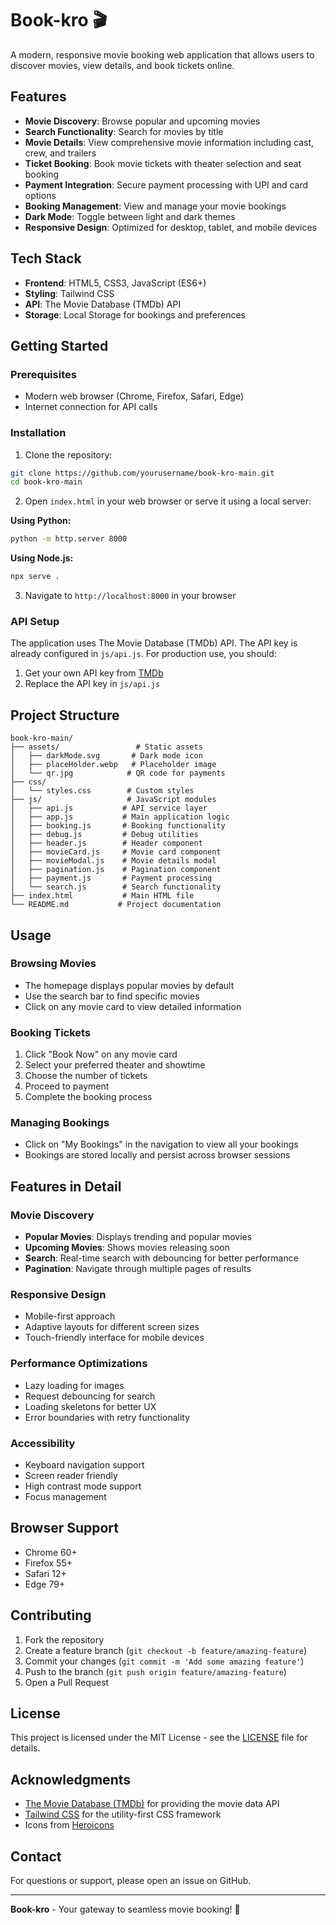 # Book-kro 🎬

A modern, responsive movie booking web application that allows users to discover movies, view details, and book tickets online.

## Features

- **Movie Discovery**: Browse popular and upcoming movies
- **Search Functionality**: Search for movies by title
- **Movie Details**: View comprehensive movie information including cast, crew, and trailers
- **Ticket Booking**: Book movie tickets with theater selection and seat booking
- **Payment Integration**: Secure payment processing with UPI and card options
- **Booking Management**: View and manage your movie bookings
- **Dark Mode**: Toggle between light and dark themes
- **Responsive Design**: Optimized for desktop, tablet, and mobile devices

## Tech Stack

- **Frontend**: HTML5, CSS3, JavaScript (ES6+)
- **Styling**: Tailwind CSS
- **API**: The Movie Database (TMDb) API
- **Storage**: Local Storage for bookings and preferences

## Getting Started

### Prerequisites

- Modern web browser (Chrome, Firefox, Safari, Edge)
- Internet connection for API calls

### Installation

1. Clone the repository:
```bash
git clone https://github.com/yourusername/book-kro-main.git
cd book-kro-main
```

2. Open `index.html` in your web browser or serve it using a local server:

**Using Python:**
```bash
python -m http.server 8000
```

**Using Node.js:**
```bash
npx serve .
```

3. Navigate to `http://localhost:8000` in your browser

### API Setup

The application uses The Movie Database (TMDb) API. The API key is already configured in `js/api.js`. For production use, you should:

1. Get your own API key from [TMDb](https://www.themoviedb.org/settings/api)
2. Replace the API key in `js/api.js`

## Project Structure

```
book-kro-main/
├── assets/                 # Static assets
│   ├── darkMode.svg       # Dark mode icon
│   ├── placeHolder.webp   # Placeholder image
│   └── qr.jpg            # QR code for payments
├── css/
│   └── styles.css        # Custom styles
├── js/                   # JavaScript modules
│   ├── api.js           # API service layer
│   ├── app.js           # Main application logic
│   ├── booking.js       # Booking functionality
│   ├── debug.js         # Debug utilities
│   ├── header.js        # Header component
│   ├── movieCard.js     # Movie card component
│   ├── movieModal.js    # Movie details modal
│   ├── pagination.js    # Pagination component
│   ├── payment.js       # Payment processing
│   └── search.js        # Search functionality
├── index.html           # Main HTML file
└── README.md           # Project documentation
```

## Usage

### Browsing Movies
- The homepage displays popular movies by default
- Use the search bar to find specific movies
- Click on any movie card to view detailed information

### Booking Tickets
1. Click "Book Now" on any movie card
2. Select your preferred theater and showtime
3. Choose the number of tickets
4. Proceed to payment
5. Complete the booking process

### Managing Bookings
- Click on "My Bookings" in the navigation to view all your bookings
- Bookings are stored locally and persist across browser sessions

## Features in Detail

### Movie Discovery
- **Popular Movies**: Displays trending and popular movies
- **Upcoming Movies**: Shows movies releasing soon
- **Search**: Real-time search with debouncing for better performance
- **Pagination**: Navigate through multiple pages of results

### Responsive Design
- Mobile-first approach
- Adaptive layouts for different screen sizes
- Touch-friendly interface for mobile devices

### Performance Optimizations
- Lazy loading for images
- Request debouncing for search
- Loading skeletons for better UX
- Error boundaries with retry functionality

### Accessibility
- Keyboard navigation support
- Screen reader friendly
- High contrast mode support
- Focus management

## Browser Support

- Chrome 60+
- Firefox 55+
- Safari 12+
- Edge 79+

## Contributing

1. Fork the repository
2. Create a feature branch (`git checkout -b feature/amazing-feature`)
3. Commit your changes (`git commit -m 'Add some amazing feature'`)
4. Push to the branch (`git push origin feature/amazing-feature`)
5. Open a Pull Request

## License

This project is licensed under the MIT License - see the [LICENSE](LICENSE) file for details.

## Acknowledgments

- [The Movie Database (TMDb)](https://www.themoviedb.org/) for providing the movie data API
- [Tailwind CSS](https://tailwindcss.com/) for the utility-first CSS framework
- Icons from [Heroicons](https://heroicons.com/)

## Contact

For questions or support, please open an issue on GitHub.

---

**Book-kro** - Your gateway to seamless movie booking! 🍿
